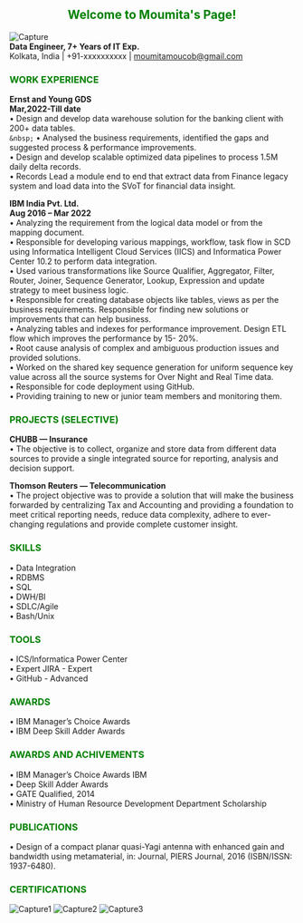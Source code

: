 <h2 style="color: green; font-weight: bold;text-align: center;">Welcome to Moumita's Page!</h2>

![Capture](https://github.com/moumita-de/dummywebsite/assets/145857739/485fbc57-86dc-4620-aefa-41bfcbe0a792)  <br>
**Data Engineer, 7+ Years of IT Exp.** <br>
Kolkata, India | +91-xxxxxxxxxx | moumitamoucob@gmail.com


<h3 style="color: green; font-weight: bold;">WORK EXPERIENCE</h3>

**Ernst and Young GDS <br>
Mar,2022-Till date** <br>
•	Design and develop data warehouse solution for the banking client with 200+ data tables. <br> `&nbsp;`
•	Analysed the business requirements, identified the gaps and suggested process & performance improvements. <br>
•	Design and develop scalable optimized data pipelines to process 1.5M daily delta records.<br>
•	Records Lead a module end to end that extract data from Finance legacy system and load data into the SVoT for financial data insight.<br>

**IBM India Pvt. Ltd.<br>
Aug 2016 – Mar 2022** <br>
•	Analyzing the requirement from the logical data model or from the mapping document. <br>
•	Responsible for developing various mappings, workflow, task flow in SCD using Informatica Intelligent Cloud Services (IICS) and Informatica Power Center 10.2 to perform data integration. <br>
•	Used various transformations like Source Qualifier, Aggregator, Filter, Router, Joiner, Sequence Generator, Lookup, Expression and update strategy to meet business logic. <br>
•	Responsible for creating database objects like tables, views as per the business requirements. Responsible for finding new solutions or improvements that can help business. <br>
•	Analyzing tables and indexes for performance improvement. Design ETL flow which improves the performance by 15- 20%. <br>
•	Root cause analysis of complex and ambiguous production issues and provided solutions. <br>
•	Worked on the shared key sequence generation for uniform sequence key value across all the source systems for Over Night and Real Time data. <br>
•	Responsible for code deployment using GitHub. <br>
•	Providing training to new or junior team members and monitoring them.<br>

<h3 style="color: green; font-weight: bold;">PROJECTS (SELECTIVE)</h3>

**CHUBB — Insurance** <br>
•	The objective is to collect, organize and store data from different data sources to provide a single integrated source for reporting, analysis and decision support.

**Thomson Reuters — Telecommunication** <br>
•	The project objective was to provide a solution that will make the business forwarded by centralizing Tax and Accounting and providing a foundation to meet critical reporting needs, reduce data complexity, adhere to ever-changing regulations and provide complete customer insight.

<h3 style="color: green; font-weight: bold;">SKILLS</h3>

•	Data Integration <br>
•	RDBMS <br>
•	SQL <br>
•	DWH/BI <br>
•	SDLC/Agile <br>
•	Bash/Unix

<h3 style="color: green; font-weight: bold;">TOOLS</h3>

•	ICS/Informatica Power Center<br>
•	Expert JIRA - Expert <br>
•	GitHub - Advanced<br>

<h3 style="color: green; font-weight: bold;">AWARDS</h3>

•	IBM Manager’s Choice Awards <br>
•	IBM Deep Skill Adder Awards<br>

<h3 style="color: green; font-weight: bold;">AWARDS AND ACHIVEMENTS</h3>

•	IBM Manager’s Choice Awards IBM <br>
•	Deep Skill Adder Awards <br>
•	GATE Qualified, 2014 <br>
•	Ministry of Human Resource Development Department Scholarship

<h3 style="color: green; font-weight: bold;">PUBLICATIONS</h3>

•	Design of a compact planar quasi-Yagi antenna with enhanced gain and bandwidth using metamaterial, in: Journal, PIERS Journal, 2016 (ISBN/ISSN: 1937-6480).

<h3 style="color: green; font-weight: bold;">CERTIFICATIONS</h3>

![Capture1](https://github.com/moumita-de/dummywebsite/assets/145857739/42530155-6168-4399-b454-82d878f71b17)
![Capture2](https://github.com/moumita-de/dummywebsite/assets/145857739/e527f109-7cbf-4f09-aefd-97b327e02b5e)
![Capture3](https://github.com/moumita-de/dummywebsite/assets/145857739/5c0980c3-fbdd-4eb8-b080-ae09daecd6eb)
